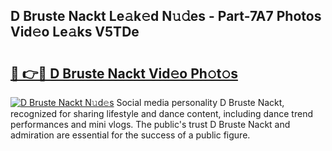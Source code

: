 ## D Bruste Nackt Le𝚊k𝚎d N𝚞𝚍es - Part-7A7 Photos Vid𝚎o Le𝚊ks V5TDe

# <h2><a href="http://fb7qcn.evod.top/?m=D+Bruste+Nackt">🔗 👉🔴 D Bruste Nackt Vid𝚎o Ph𝚘t𝚘s</a></h2>

[![D Bruste Nackt N𝚞d𝚎s](https://i.imgur.com/8V9OHl7.gif)](http://fb7qcn.evod.top/?m=D+Bruste+Nackt)
Social media personality D Bruste Nackt, recognized for sharing lifestyle and dance content, including dance trend performances and mini vlogs. The public's trust D Bruste Nackt and admiration are essential for the success of a public figure. 
